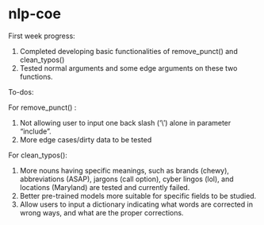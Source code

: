 # nlp-coe

First week progress:
1.	Completed developing basic functionalities of remove_punct() and clean_typos()
2.	Tested normal arguments and some edge arguments on these two functions.

To-dos:

For remove_punct() : 
1)	Not allowing user to input one back slash (‘\’) alone in parameter “include”. 
2)	More edge cases/dirty data to be tested

For clean_typos():       
1)	More nouns having specific meanings, such as brands (chewy), abbreviations (ASAP), jargons (call option), cyber lingos (lol), and locations (Maryland) are tested and currently failed.
2)	Better pre-trained models more suitable for specific fields to be studied.
3)	Allow users to input a dictionary indicating what words are corrected in wrong ways, and what are the proper corrections. 
